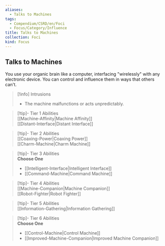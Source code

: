 ```yaml
---
aliases:
  - Talks to Machines
tags:
  - Compendium/CSRD/en/Foci
  - Focus/Category/Influence
title: Talks to Machines
collection: Foci
kind: Focus
---
```

## Talks to Machines  
You use your organic brain like a computer, interfacing "wirelessly" with any electronic device. You can control and influence them in ways that others can't.  

>[!info] Intrusions  
>- The machine malfunctions or acts unpredictably.  


>[!tip]- Tier 1 Abilities  
> [[Machine-Affinity|Machine Affinity]]  
> [[Distant-Interface|Distant Interface]]  


>[!tip]- Tier 2 Abilities  
> [[Coaxing-Power|Coaxing Power]]  
> [[Charm-Machine|Charm Machine]]  


>[!tip]- Tier 3 Abilities  
> **Choose One**  
>- [[Intelligent-Interface|Intelligent Interface]]  
>- [[Command-Machine|Command Machine]]  


>[!tip]- Tier 4 Abilities  
> [[Machine-Companion|Machine Companion]]  
> [[Robot-Fighter|Robot Fighter]]  


>[!tip]- Tier 5 Abilities  
> [[Information-Gathering|Information Gathering]]  


>[!tip]- Tier 6 Abilities  
> **Choose One**  
>- [[Control-Machine|Control Machine]]  
>- [[Improved-Machine-Companion|Improved Machine Companion]]